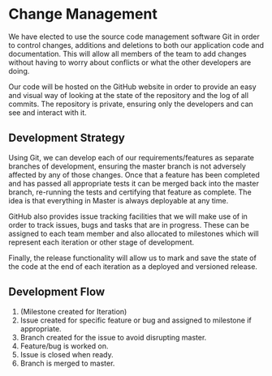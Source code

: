 # Change Management

We have elected to use the source code management software Git in order to control changes, additions and deletions to both our application code and documentation. This will allow all members of the team to add changes without having to worry about conflicts or what the other developers are doing.

Our code will be hosted on the GitHub website in order to provide an easy and visual way of looking at the state of the repository and the log of all commits. The repository is private, ensuring only the developers and can see and interact with it.

## Development Strategy

Using Git, we can develop each of our requirements/features as separate branches of development, ensuring the master branch is not adversely affected by any of those changes. Once that a feature has been completed and has passed all appropriate tests it can be merged back into the master branch, re-running the tests and certifying that feature as complete. The idea is that everything in Master is always deployable at any time.

GitHub also provides issue tracking facilities that we will make use of in order to track issues, bugs and tasks that are in progress. These can be assigned to each team member and also allocated to milestones which will represent each iteration or other stage of development.

Finally, the release functionality will allow us to mark and save the state of the code at the end of each iteration as a deployed and versioned release.

## Development Flow

1. (Milestone created for Iteration)
2. Issue created for specific feature or bug and assigned to milestone if appropriate.
3. Branch created for the issue to avoid disrupting master.
4. Feature/bug is worked on.
5. Issue is closed when ready.
6. Branch is merged to master.

